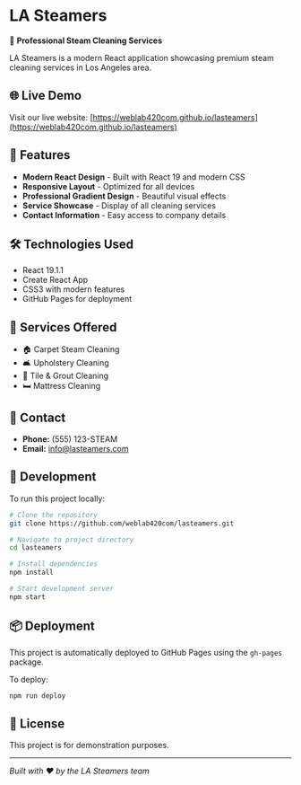 # LA Steamers

🧽 **Professional Steam Cleaning Services**

LA Steamers is a modern React application showcasing premium steam cleaning services in Los Angeles area.

## 🌐 Live Demo

Visit our live website: [https://weblab420com.github.io/lasteamers](https://weblab420com.github.io/lasteamers)

## 🚀 Features

- **Modern React Design** - Built with React 19 and modern CSS
- **Responsive Layout** - Optimized for all devices
- **Professional Gradient Design** - Beautiful visual effects
- **Service Showcase** - Display of all cleaning services
- **Contact Information** - Easy access to company details

## 🛠️ Technologies Used

- React 19.1.1
- Create React App
- CSS3 with modern features
- GitHub Pages for deployment

## 🎨 Services Offered

- 🏠 Carpet Steam Cleaning
- 🛋️ Upholstery Cleaning  
- 🏺 Tile & Grout Cleaning
- 🛏️ Mattress Cleaning

## 📱 Contact

- **Phone:** (555) 123-STEAM
- **Email:** info@lasteamers.com

## 🔧 Development

To run this project locally:

```bash
# Clone the repository
git clone https://github.com/weblab420com/lasteamers.git

# Navigate to project directory
cd lasteamers

# Install dependencies
npm install

# Start development server
npm start
```

## 📦 Deployment

This project is automatically deployed to GitHub Pages using the `gh-pages` package.

To deploy:
```bash
npm run deploy
```

## 📄 License

This project is for demonstration purposes.

---

*Built with ❤️ by the LA Steamers team*